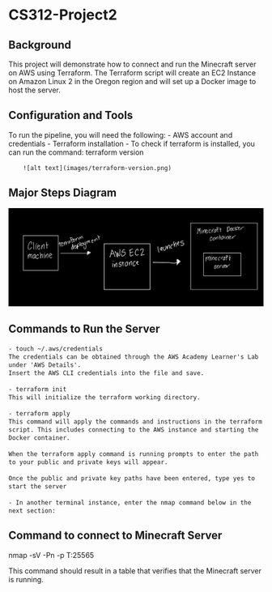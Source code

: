 # CS312-Project2

## Background

This project will demonstrate how to connect and run the Minecraft server on AWS using Terraform. The Terraform script will create an EC2 Instance on Amazon Linux 2 in the Oregon region and will set up a Docker image to host the server.

## Configuration and Tools

To run the pipeline, you will need the following: 
    - AWS account and credentials 
    - Terraform installation 
        - To check if terraform is installed, you can run the command: terraform version

        ![alt text](images/terraform-version.png)

## Major Steps Diagram

![alt text](images/diagram.png)


## Commands to Run the Server

    - touch ~/.aws/credentials
    The credentials can be obtained through the AWS Academy Learner's Lab under 'AWS Details'. 
    Insert the AWS CLI credentials into the file and save.

    - terraform init 
    This will initialize the terraform working directory.

    - terraform apply 
    This command will apply the commands and instructions in the terraform script. This includes connecting to the AWS instance and starting the Docker container.

    When the terraform apply command is running prompts to enter the path to your public and private keys will appear. 

    Once the public and private key paths have been entered, type yes to start the server

    - In another terminal instance, enter the nmap command below in the next section:


## Command to connect to Minecraft Server
nmap -sV -Pn -p T:25565 <public IP address>

This command should result in a table that verifies that the Minecraft server is running.


